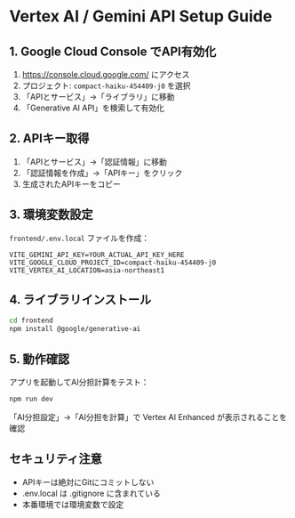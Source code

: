 # Vertex AI / Gemini API Setup Guide

## 1. Google Cloud Console でAPI有効化

1. https://console.cloud.google.com/ にアクセス
2. プロジェクト: `compact-haiku-454409-j0` を選択
3. 「APIとサービス」→「ライブラリ」に移動
4. 「Generative AI API」を検索して有効化

## 2. APIキー取得

1. 「APIとサービス」→「認証情報」に移動
2. 「認証情報を作成」→「APIキー」をクリック
3. 生成されたAPIキーをコピー

## 3. 環境変数設定

`frontend/.env.local` ファイルを作成：

```env
VITE_GEMINI_API_KEY=YOUR_ACTUAL_API_KEY_HERE
VITE_GOOGLE_CLOUD_PROJECT_ID=compact-haiku-454409-j0
VITE_VERTEX_AI_LOCATION=asia-northeast1
```

## 4. ライブラリインストール

```bash
cd frontend
npm install @google/generative-ai
```

## 5. 動作確認

アプリを起動してAI分担計算をテスト：

```bash
npm run dev
```

「AI分担設定」→「AI分担を計算」で Vertex AI Enhanced が表示されることを確認

## セキュリティ注意

- APIキーは絶対にGitにコミットしない
- .env.local は .gitignore に含まれている
- 本番環境では環境変数で設定
